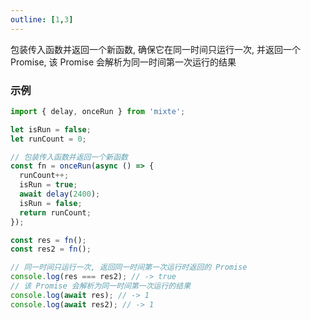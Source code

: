 ```yaml
---
outline: [1,3]
---
```


包装传入函数并返回一个新函数, 确保它在同一时间只运行一次, 并返回一个 Promise, 该 Promise 会解析为同一时间第一次运行的结果

### 示例

```ts twoslash
import { delay, onceRun } from 'mixte';

let isRun = false;
let runCount = 0;

// 包装传入函数并返回一个新函数
const fn = onceRun(async () => {
  runCount++;
  isRun = true;
  await delay(2400);
  isRun = false;
  return runCount;
});

const res = fn();
const res2 = fn();

// 同一时间只运行一次, 返回同一时间第一次运行时返回的 Promise
console.log(res === res2); // -> true
// 该 Promise 会解析为同一时间第一次运行的结果
console.log(await res); // -> 1
console.log(await res2); // -> 1
```
